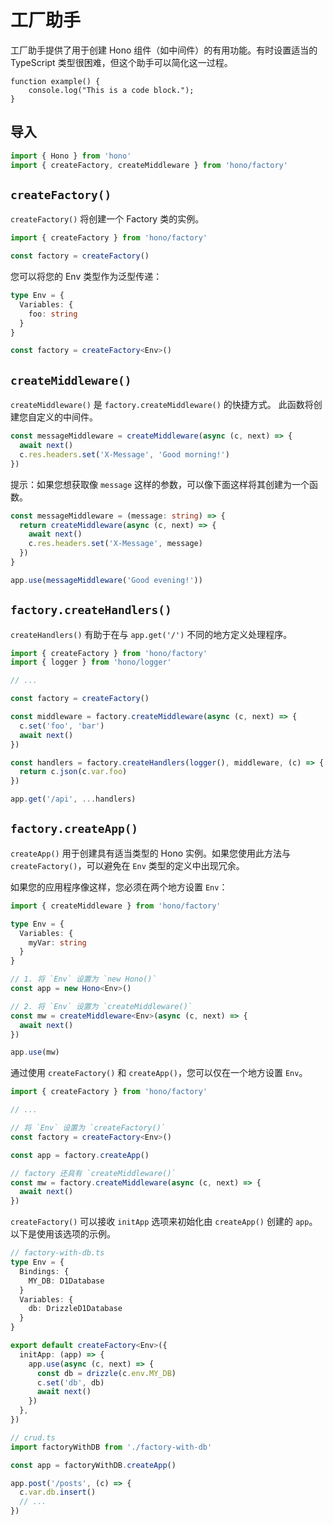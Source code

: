 # 工厂助手

工厂助手提供了用于创建 Hono 组件（如中间件）的有用功能。有时设置适当的 TypeScript 类型很困难，但这个助手可以简化这一过程。

```
function example() {
    console.log("This is a code block.");
}
```

## 导入

```ts
import { Hono } from 'hono'
import { createFactory, createMiddleware } from 'hono/factory'
```

## `createFactory()`

`createFactory()` 将创建一个 Factory 类的实例。

```ts
import { createFactory } from 'hono/factory'

const factory = createFactory()
```

您可以将您的 Env 类型作为泛型传递：

```ts
type Env = {
  Variables: {
    foo: string
  }
}

const factory = createFactory<Env>()
```

## `createMiddleware()`

`createMiddleware()` 是 `factory.createMiddleware()` 的快捷方式。
此函数将创建您自定义的中间件。

```ts
const messageMiddleware = createMiddleware(async (c, next) => {
  await next()
  c.res.headers.set('X-Message', 'Good morning!')
})
```

提示：如果您想获取像 `message` 这样的参数，可以像下面这样将其创建为一个函数。

```ts
const messageMiddleware = (message: string) => {
  return createMiddleware(async (c, next) => {
    await next()
    c.res.headers.set('X-Message', message)
  })
}

app.use(messageMiddleware('Good evening!'))
```

## `factory.createHandlers()`

`createHandlers()` 有助于在与 `app.get('/')` 不同的地方定义处理程序。

```ts
import { createFactory } from 'hono/factory'
import { logger } from 'hono/logger'

// ...

const factory = createFactory()

const middleware = factory.createMiddleware(async (c, next) => {
  c.set('foo', 'bar')
  await next()
})

const handlers = factory.createHandlers(logger(), middleware, (c) => {
  return c.json(c.var.foo)
})

app.get('/api', ...handlers)
```

## `factory.createApp()` <Badge style="vertical-align: middle;" type="warning" text="实验性" />

`createApp()` 用于创建具有适当类型的 Hono 实例。如果您使用此方法与 `createFactory()`，可以避免在 `Env` 类型的定义中出现冗余。

如果您的应用程序像这样，您必须在两个地方设置 `Env`：

```ts
import { createMiddleware } from 'hono/factory'

type Env = {
  Variables: {
    myVar: string
  }
}

// 1. 将 `Env` 设置为 `new Hono()`
const app = new Hono<Env>()

// 2. 将 `Env` 设置为 `createMiddleware()`
const mw = createMiddleware<Env>(async (c, next) => {
  await next()
})

app.use(mw)
```

通过使用 `createFactory()` 和 `createApp()`，您可以仅在一个地方设置 `Env`。

```ts
import { createFactory } from 'hono/factory'

// ...

// 将 `Env` 设置为 `createFactory()`
const factory = createFactory<Env>()

const app = factory.createApp()

// factory 还具有 `createMiddleware()`
const mw = factory.createMiddleware(async (c, next) => {
  await next()
})
```

`createFactory()` 可以接收 `initApp` 选项来初始化由 `createApp()` 创建的 `app`。以下是使用该选项的示例。

```ts
// factory-with-db.ts
type Env = {
  Bindings: {
    MY_DB: D1Database
  }
  Variables: {
    db: DrizzleD1Database
  }
}

export default createFactory<Env>({
  initApp: (app) => {
    app.use(async (c, next) => {
      const db = drizzle(c.env.MY_DB)
      c.set('db', db)
      await next()
    })
  },
})
```

```ts
// crud.ts
import factoryWithDB from './factory-with-db'

const app = factoryWithDB.createApp()

app.post('/posts', (c) => {
  c.var.db.insert()
  // ...
})
```